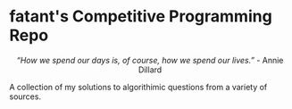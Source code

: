 # fatant's Competitive Programming Repo
<p align="center">
<em>“How we spend our days is, of course, how we spend our lives.”</em> - Annie Dillard
</p>

A collection of my solutions to algorithimic questions from a variety of sources.